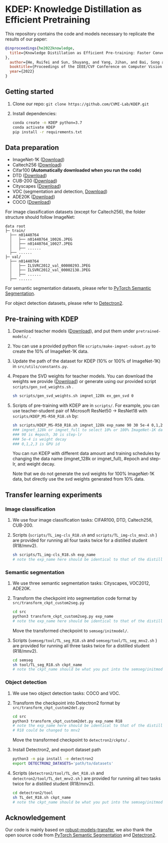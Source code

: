 # KDEP: Knowledge Distillation as Efficient Pretraining

This repository contains the code and models necessary to replicate the results of our paper:

<!--**Do Adversarially Robust ImageNet Models Transfer Better?** <br>-->
<!--*Hadi Salman\*, Andrew Ilyas\*, Logan Engstrom, Ashish Kapoor, Aleksander Madry* <br>-->
<!--Paper: https://arxiv.org/abs/2007.08489 <br>-->
<!--Blog post:  https://www.microsoft.com/en-us/research/blog/adversarial-robustness-as-a-prior-for-better-transfer-learning/ <br>-->

```bibtex
@inproceedings{he2022knowledge,
  title={Knowledge Distillation as Efficient Pre-training: Faster Convergence, Higher Data-efficiency, and Better Transferability
},
  author={He, Ruifei and Sun, Shuyang, and Yang, Jihan, and Bai, Song and Qi, Xiaojuan},
  booktitle={Proceedings of the IEEE/CVF Conference on Computer Vision and Pattern Recognition},
  year={2022}
}
```

## Getting started
1.  Clone our repo: `git clone https://github.com/CVMI-Lab/KDEP.git`

2.  Install dependencies:
    ```sh
    conda create -n KDEP python=3.7
    conda activate KDEP
    pip install -r requirements.txt
    ```

## Data preparation

* ImageNet-1K ([Download](https://www.image-net.org/)) 
* Caltech256 ([Download](http://www.vision.caltech.edu/Image_Datasets/Caltech256/))
* Cifar100 **(Automatically downloaded when you run the code)**
* DTD ([Download]( https://www.robots.ox.ac.uk/~vgg/data/dtd/))
* CUB-200 ([Download](http://www.vision.caltech.edu/visipedia/CUB-200-2011.html))
* Cityscapes ([Download](https://www.cityscapes-dataset.com/))
* VOC (segmentation and detection, [Download](http://host.robots.ox.ac.uk/pascal/VOC/))
* ADE20K ([Download](http://groups.csail.mit.edu/vision/datasets/ADE20K/))
* COCO ([Download](https://cocodataset.org/))

For image classification datasets (except for Caltech256), the folder structure should follow ImageNet:

```
data root
├─ train/
  ├── n01440764
  │   ├── n01440764_10026.JPEG
  │   ├── n01440764_10027.JPEG
  │   ├── ......
  ├── ......
├─ val/
  ├── n01440764
  │   ├── ILSVRC2012_val_00000293.JPEG
  │   ├── ILSVRC2012_val_00002138.JPEG
  │   ├── ......
  ├── ......
```

For semantic segmentation datasets, please refer to [PyTorch Semantic Segmentation](https://github.com/hszhao/semseg).

For object detection datasets, please refer to [Detectron2](https://github.com/facebookresearch/Detectron2).

## Pre-training with KDEP

1. Download teacher models ([Download](https://drive.google.com/drive/folders/1iidVRanEeFXxOJcfThQIiHdJygxHEe7y?usp=sharing)), and put them under `pretrained-models/` .

2. You can use a provided python file `scripts/make-imgnet-subset.py` to create the 10% of ImageNet-1K data.

3. Update the path of the dataset for KDEP (10% or 100% of ImageNet-1K) in `src/utils/constants.py`.

4. Prepare the SVD weights for teacher models. You can download the weights we provide ([Download](https://drive.google.com/drive/folders/1iidVRanEeFXxOJcfThQIiHdJygxHEe7y?usp=sharing)) or generate using our provided script `scripts/gen_svd_weights.sh` .

   ```sh
   sh scripts/gen_svd_weights.sh imgnet_128k ex_gen_svd 0
   ```

5. Scripts of pre-training with KDEP are in `scripts/`. For example, you can use teacher-student pair of Microsoft ResNet50 -> ResNet18 with `scripts/KDEP_MS-R50_R18.sh` by:

   ```sh
   sh scripts/KDEP_MS-R50_R18.sh imgnet_128k exp_name 90 30 5e-4 0,1,2,3
   ### imgnet_128k or imgnet_full to select 10% or 100% ImageNet-1K data
   ### 90 is #epoch, 30 is step-lr
   ### 5e-4 is weight decay
   ### 0,1,2,3 is GPU id
   ```

   You can run KDEP with different data amount and training schedules by changing the data name (imgnet_128k or imgnet_full), #epoch and step-lr, and weight decay. 

   Note that we do not generate the svd weights for 100% ImageNet-1K data, but directly use the svd weights generated from 10% data.

## Transfer learning experiments

### Image classification

1. We use four image classification tasks: CIFAR100, DTD, Caltech256, CUB-200. 

2. Scripts (`scripts/TL_img-cls_R18.sh` and `scripts/TL_img-cls_mnv2.sh` ) are provided for running all  four tasks twice for a distilled student (R18/mnv2). 

   ```sh
   sh scripts/TL_img-cls_R18.sh exp_name
   # note the exp_name here should be identical to that of the distilled student
   ```

### Semantic segmentation

1. We use three semantic segmentation tasks: Cityscapes, VOC2012, ADE20K.

2. Transform the checkpoint into segmentation code format by `src/transform_ckpt_custom2seg.py` 

   ```sh
   cd src
   python3 transform_ckpt_custom2seg.py exp_name
   # note the exp_name here should be identical to that of the distilled student
   ```

   Move the transformed checkpoint to `semseg/initmodel/`.

3. Scripts (`semseg/tool/TL_seg_R18.sh` and `semseg/tool/TL_seg_mnv2.sh` ) are provided for running all three tasks twice for a distilled student (R18/mnv2). 

   ```sh
   cd semseg
   sh tool/TL_seg_R18.sh ckpt_name
   # note the ckpt_name should be what you put into the semseg/initmodel/ in step1.
   ```

### Object detection

1. We use two object detection tasks: COCO and VOC.

2. Transform the checkpoint into Detectron2 format by `src/transform_ckpt_custom2det.py` 

   ```sh
   cd src
   python3 transform_ckpt_custom2det.py exp_name R18
   # note the exp_name here should be identical to that of the distilled student
   # R18 could be changed to mnv2
   ```

   Move the transformed checkpoint to `detectron2/ckpts/` .

3. Install Detectron2, and export dataset path

   ```sh
   python3 -m pip install -e detectron2
   export DETECTRON2_DATASETS='path/to/datasets'
   ```

4. Scripts (`detectron2/tool/TL_det_R18.sh` and `detectron2/tool/TL_det_mnv2.sh` ) are provided for running all two tasks twice for a distilled student (R18/mnv2). 

   ```sh
   cd detectron2/tool
   sh TL_det_R18.sh ckpt_name
   # note the ckpt_name should be what you put into the semseg/initmodel/ in step1.
   ```

## Acknowledgement

Our code is mainly based on  [robust-models-transfer](https://github.com/microsoft/robust-models-transfer), we also thank the open source code from [PyTorch Semantic Segmentation](https://github.com/hszhao/semseg) and [Detectron2](https://github.com/facebookresearch/Detectron2).


